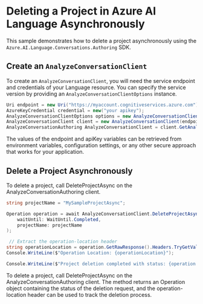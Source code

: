 # Deleting a Project in Azure AI Language Asynchronously

This sample demonstrates how to delete a project asynchronously using the `Azure.AI.Language.Conversations.Authoring` SDK.

## Create an `AnalyzeConversationClient`

To create an `AnalyzeConversationClient`, you will need the service endpoint and credentials of your Language resource. You can specify the service version by providing an `AnalyzeConversationClientOptions` instance.

```C# Snippet:CreateAnalyzeConversationClientForSpecificApiVersion
Uri endpoint = new Uri("https://myaccount.cognitiveservices.azure.com");
AzureKeyCredential credential = new("your apikey");
AnalyzeConversationClientOptions options = new AnalyzeConversationClientOptions(AnalyzeConversationClientOptions.ServiceVersion.V2024_11_15_Preview);
AnalyzeConversationClient client = new AnalyzeConversationClient(endpoint, credential, options);
AnalyzeConversationAuthoring AnalyzeConversationClient = client.GetAnalyzeConversationAnalyzeConversationClient();
```

The values of the endpoint and apiKey variables can be retrieved from environment variables, configuration settings, or any other secure approach that works for your application.

## Delete a Project Asynchronously

To delete a project, call DeleteProjectAsync on the AnalyzeConversationAuthoring client.

```C# Snippet:Sample5_ConversationsAuthoring_DeleteProjectAsync
string projectName = "MySampleProjectAsync";

Operation operation = await AnalyzeConversationClient.DeleteProjectAsync(
    waitUntil: WaitUntil.Completed,
    projectName: projectName
);

 // Extract the operation-location header
string operationLocation = operation.GetRawResponse().Headers.TryGetValue("operation-location", out var location) ? location : null;
Console.WriteLine($"Operation Location: {operationLocation}");

Console.WriteLine($"Project deletion completed with status: {operation.GetRawResponse().Status}");
```

To delete a project, call DeleteProjectAsync on the AnalyzeConversationAuthoring client. The method returns an Operation object containing the status of the deletion request, and the operation-location header can be used to track the deletion process.
